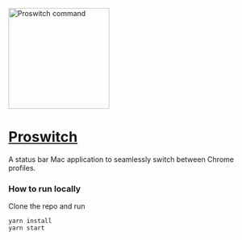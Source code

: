 <a href="https://proswitch.tiagoalves.me/" target="_blank"><img src="https://user-images.githubusercontent.com/407470/112759022-1953b400-8fe9-11eb-823b-bf14ecc15bd8.png" alt="Proswitch command" width="200"/></a>

# [Proswitch](https://proswitch.tiagoalves.me/)

A status bar Mac application to seamlessly switch between Chrome profiles.

### How to run locally

Clone the repo and run

```
yarn install
yarn start
```

